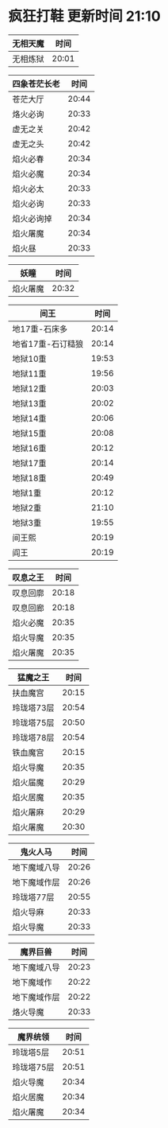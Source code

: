 # 疯狂打鞋 更新时间 21:10

| 无相天魔   | 时间    |
|--------|-------|
| 无相炼狱 | 20:01 |

| 四象苍茫长老   | 时间    |
|--------|-------|
| 苍茫大厅 | 20:44 |
| 烙火必询 | 20:33 |
| 虚无之关 | 20:42 |
| 虚无之头 | 20:42 |
| 焰火必春 | 20:34 |
| 焰火必魔 | 20:34 |
| 焰火必太 | 20:33 |
| 焰火必询 | 20:33 |
| 焰火必询掉 | 20:34 |
| 焰火屠魔 | 20:34 |
| 焰火昼 | 20:33 |

| 妖瞳   | 时间    |
|--------|-------|
| 焰火屠魔 | 20:32 |

| 间王   | 时间    |
|--------|-------|
| 地17重-石床多 | 20:14 |
| 地省17重-石订糙狼 | 20:14 |
| 地狱10重 | 19:53 |
| 地狱11重 | 19:56 |
| 地狱12重 | 20:03 |
| 地狱13重 | 20:02 |
| 地狱14重 | 20:06 |
| 地狱15重 | 20:08 |
| 地狱16重 | 20:12 |
| 地狱17重 | 20:14 |
| 地狱18重 | 20:49 |
| 地狱1重 | 20:12 |
| 地狱2重 | 21:10 |
| 地狱3重 | 19:55 |
| 间王熙 | 20:19 |
| 阎王 | 20:19 |

| 叹息之王   | 时间    |
|--------|-------|
| 叹息回廓 | 20:18 |
| 叹息回廊 | 20:18 |
| 焰火必魔 | 20:35 |
| 焰火导魔 | 20:35 |
| 焰火屠魔 | 20:35 |

| 猛魔之王   | 时间    |
|--------|-------|
| 扶血魔宫 | 20:15 |
| 玲珑塔73层 | 20:54 |
| 玲珑塔75层 | 20:50 |
| 玲珑塔78层 | 20:54 |
| 铁血魔宫 | 20:15 |
| 焰火导魔 | 20:35 |
| 焰火届魔 | 20:29 |
| 焰火居魔 | 20:35 |
| 焰火屠麻 | 20:29 |
| 焰火屠魔 | 20:30 |

| 鬼火人马   | 时间    |
|--------|-------|
| 地下魔域八导 | 20:26 |
| 地下魔域作层 | 20:26 |
| 玲珑塔77层 | 20:55 |
| 焰火导麻 | 20:33 |
| 焰火导魔 | 20:33 |

| 魔界巨兽   | 时间    |
|--------|-------|
| 地下魔域八导 | 20:23 |
| 地下魔域作 | 20:22 |
| 地下魔域作层 | 20:22 |
| 烙火导魔 | 20:33 |

| 魔界统领   | 时间    |
|--------|-------|
| 玲珑塔5层 | 20:51 |
| 玲珑塔75层 | 20:51 |
| 焰火导魔 | 20:34 |
| 焰火居魔 | 20:34 |
| 焰火屠魔 | 20:34 |